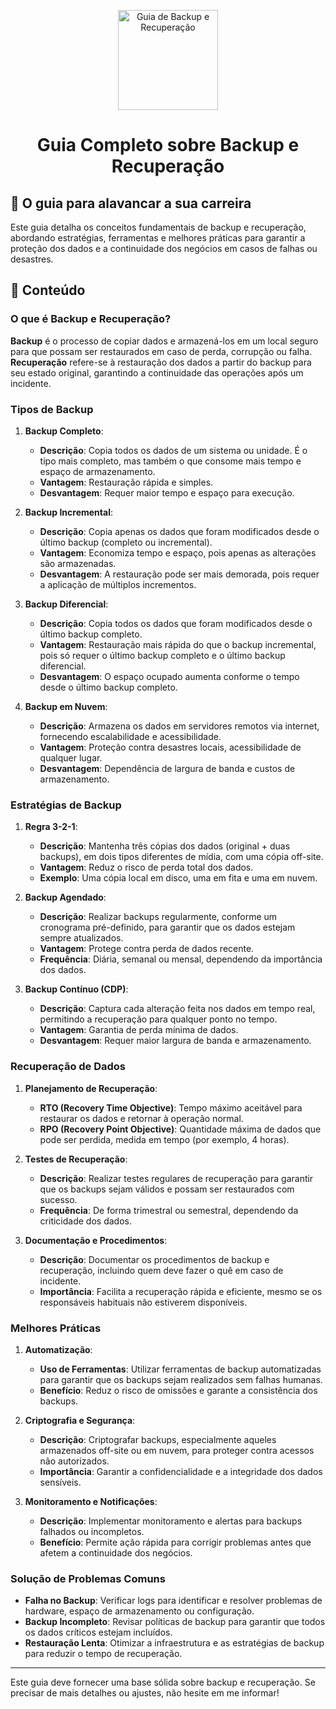 <p align="center">
  <a href="https://www.example.com/images/backup_recuperacao.png">
    <img src="./images/guia.png" alt="Guia de Backup e Recuperação" width="160" height="160">
  </a>
  <h1 align="center">Guia Completo sobre Backup e Recuperação</h1>
</p>

## :dart: O guia para alavancar a sua carreira

Este guia detalha os conceitos fundamentais de backup e recuperação, abordando estratégias, ferramentas e melhores práticas para garantir a proteção dos dados e a continuidade dos negócios em casos de falhas ou desastres.

## :dart: Conteúdo

### O que é Backup e Recuperação?

**Backup** é o processo de copiar dados e armazená-los em um local seguro para que possam ser restaurados em caso de perda, corrupção ou falha. **Recuperação** refere-se à restauração dos dados a partir do backup para seu estado original, garantindo a continuidade das operações após um incidente.

### Tipos de Backup

1. **Backup Completo**:
   - **Descrição**: Copia todos os dados de um sistema ou unidade. É o tipo mais completo, mas também o que consome mais tempo e espaço de armazenamento.
   - **Vantagem**: Restauração rápida e simples.
   - **Desvantagem**: Requer maior tempo e espaço para execução.

2. **Backup Incremental**:
   - **Descrição**: Copia apenas os dados que foram modificados desde o último backup (completo ou incremental).
   - **Vantagem**: Economiza tempo e espaço, pois apenas as alterações são armazenadas.
   - **Desvantagem**: A restauração pode ser mais demorada, pois requer a aplicação de múltiplos incrementos.

3. **Backup Diferencial**:
   - **Descrição**: Copia todos os dados que foram modificados desde o último backup completo.
   - **Vantagem**: Restauração mais rápida do que o backup incremental, pois só requer o último backup completo e o último backup diferencial.
   - **Desvantagem**: O espaço ocupado aumenta conforme o tempo desde o último backup completo.

4. **Backup em Nuvem**:
   - **Descrição**: Armazena os dados em servidores remotos via internet, fornecendo escalabilidade e acessibilidade.
   - **Vantagem**: Proteção contra desastres locais, acessibilidade de qualquer lugar.
   - **Desvantagem**: Dependência de largura de banda e custos de armazenamento.

### Estratégias de Backup

1. **Regra 3-2-1**:
   - **Descrição**: Mantenha três cópias dos dados (original + duas backups), em dois tipos diferentes de mídia, com uma cópia off-site.
   - **Vantagem**: Reduz o risco de perda total dos dados.
   - **Exemplo**: Uma cópia local em disco, uma em fita e uma em nuvem.

2. **Backup Agendado**:
   - **Descrição**: Realizar backups regularmente, conforme um cronograma pré-definido, para garantir que os dados estejam sempre atualizados.
   - **Vantagem**: Protege contra perda de dados recente.
   - **Frequência**: Diária, semanal ou mensal, dependendo da importância dos dados.

3. **Backup Contínuo (CDP)**:
   - **Descrição**: Captura cada alteração feita nos dados em tempo real, permitindo a recuperação para qualquer ponto no tempo.
   - **Vantagem**: Garantia de perda mínima de dados.
   - **Desvantagem**: Requer maior largura de banda e armazenamento.

### Recuperação de Dados

1. **Planejamento de Recuperação**:
   - **RTO (Recovery Time Objective)**: Tempo máximo aceitável para restaurar os dados e retornar à operação normal.
   - **RPO (Recovery Point Objective)**: Quantidade máxima de dados que pode ser perdida, medida em tempo (por exemplo, 4 horas).

2. **Testes de Recuperação**:
   - **Descrição**: Realizar testes regulares de recuperação para garantir que os backups sejam válidos e possam ser restaurados com sucesso.
   - **Frequência**: De forma trimestral ou semestral, dependendo da criticidade dos dados.

3. **Documentação e Procedimentos**:
   - **Descrição**: Documentar os procedimentos de backup e recuperação, incluindo quem deve fazer o quê em caso de incidente.
   - **Importância**: Facilita a recuperação rápida e eficiente, mesmo se os responsáveis habituais não estiverem disponíveis.

### Melhores Práticas

1. **Automatização**:
   - **Uso de Ferramentas**: Utilizar ferramentas de backup automatizadas para garantir que os backups sejam realizados sem falhas humanas.
   - **Benefício**: Reduz o risco de omissões e garante a consistência dos backups.

2. **Criptografia e Segurança**:
   - **Descrição**: Criptografar backups, especialmente aqueles armazenados off-site ou em nuvem, para proteger contra acessos não autorizados.
   - **Importância**: Garantir a confidencialidade e a integridade dos dados sensíveis.

3. **Monitoramento e Notificações**:
   - **Descrição**: Implementar monitoramento e alertas para backups falhados ou incompletos.
   - **Benefício**: Permite ação rápida para corrigir problemas antes que afetem a continuidade dos negócios.

### Solução de Problemas Comuns

- **Falha no Backup**: Verificar logs para identificar e resolver problemas de hardware, espaço de armazenamento ou configuração.
- **Backup Incompleto**: Revisar políticas de backup para garantir que todos os dados críticos estejam incluídos.
- **Restauração Lenta**: Otimizar a infraestrutura e as estratégias de backup para reduzir o tempo de recuperação.

---

Este guia deve fornecer uma base sólida sobre backup e recuperação. Se precisar de mais detalhes ou ajustes, não hesite em me informar!
